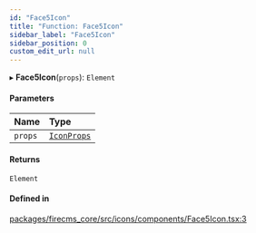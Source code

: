 ```yaml
---
id: "Face5Icon"
title: "Function: Face5Icon"
sidebar_label: "Face5Icon"
sidebar_position: 0
custom_edit_url: null
---
```


▸ **Face5Icon**(`props`): `Element`

#### Parameters

| Name | Type |
| :------ | :------ |
| `props` | [`IconProps`](../types/IconProps.md) |

#### Returns

`Element`

#### Defined in

[packages/firecms_core/src/icons/components/Face5Icon.tsx:3](https://github.com/FireCMSco/firecms/blob/d45f3739/packages/firecms_core/src/icons/components/Face5Icon.tsx#L3)
